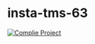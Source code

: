# insta-tms-63
[![Complie Project](https://github.com/simonpirko/insta-tms-63/actions/workflows/maven.yml/badge.svg)](https://github.com/simonpirko/insta-tms-63/actions/workflows/maven.yml)
